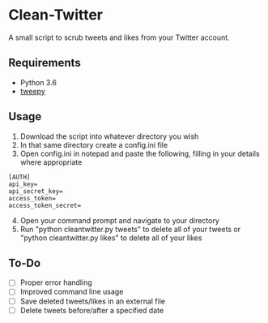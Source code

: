 # Clean-Twitter
A small script to scrub tweets and likes from your Twitter account.

## Requirements
- Python 3.6
- [tweepy](https://github.com/tweepy/tweepy)

## Usage

1. Download  the script into whatever directory you wish
2. In that same directory create a config.ini file
3. Open config.ini in notepad and paste the following, filling in your details where appropriate
```
[AUTH]
api_key=
api_secret_key=
access_token=
access_token_secret=
```
4. Open your command prompt and navigate to your directory
5. Run "python cleantwitter.py tweets" to delete all of your tweets or "python cleantwitter.py likes" to delete all of your likes

## To-Do
- [ ] Proper error handling 
- [ ] Improved command line usage
- [ ] Save deleted tweets/likes in an external file
- [ ] Delete tweets before/after a specified date